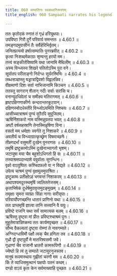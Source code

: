 ```yaml
---
title: 060 सम्पातिना स्वकथानिरूपणम्
title_english: 060 Sampaati narrates his legend

---
```

<div class="audioEmbed"  caption="श्रीराम-हरिसीताराममूर्ति-घनपाठिभ्यां वचनम्" src="https://archive.org/download/Ramayana-recitation-Sriram-harisItArAmamUrti-Ghanapaati-v2/Kanda_4/Kanda_4_KSK-060-Sampaati_narrates_his_legend.mp3"></div>

  
ततः कृतोदकं स्नातं तं गृध्रं हरियूथपाः।  
उपविष्टा गिरौ दुर्गे परिवार्य समन्ततः ॥ 4.60.1 ॥   
तमङ्गदमुपासीनं तैः सर्वैर्हरिभिर्वृतम्।  
जनितप्रत्ययो हर्षात्सम्पातिः पुनरब्रवीत् ॥ 4.60.2 ॥   
कृत्वा निःशब्दमेकाग्राः शृण्वन्तु हरयो मम।  
तत्त्वं सङ्कीर्तयिष्यामि यथा जानामि मैथिलीम् ॥ 4.60.3 ॥   
अस्य विन्ध्यस्य शिखरे पतितोऽस्मि पुरा वने।  
सूर्यातप परीताङ्गो निर्दग्धः सूर्यरश्मिभिः ॥ 4.60.4 ॥   
लब्धसञ्ज्ञस्तु षड्रात्राद्विवशो विह्वलन्निव।  
वीक्षमाणो दिशः सर्वा नाभिजानामि किञ्चन ॥ 4.60.5 ॥   
ततस्तु सागरान् शैलान् नदीः सर्वाः सरांसि च।  
वनान्युदधिवेलां च समीक्ष्य मतिरागमत् ॥ 4.60.6 ॥   
हृष्टपक्षिगणाकीर्णः कन्दरान्तरकूटवान्।  
दक्षिणस्योदधेस्तीरे विन्ध्योऽयमिति निश्चयः ॥ 4.60.7 ॥   
आसीच्चात्राश्रमं पुण्यं सुरैरपि सुपूजितम्।  
ऋषिर्निशाकरो नाम यस्मिन्नुग्रतपा भवत् ॥ 4.60.8 ॥   
अष्टौ वर्षसहस्राणि तेनास्मिन्नृषिणा विना।  
वसतो मम धर्मज्ञाः स्वर्गते तु निशाकरे ॥ 4.60.9 ॥   
अवतीर्य च विन्ध्याग्रात्कृच्छ्रेण विषमाच्छनैः।  
तीक्ष्णदर्भां वसुमतीं दुःखेन पुनरागतः ॥ 4.60.10 ॥   
तमृषिं द्रष्टुकामोऽस्मि दुःखेनाभ्यागतो भृशम्।  
जटायुषा मया चैव बहुशोऽधिगतो हि सः ॥ 4.60.11 ॥   
तस्याश्रमपदाभ्याशे ववुर्वाताः सुगन्धिनः।  
वृक्षो वाऽपुष्पितः कश्चिदफलो वा न विद्यते ॥ 4.60.12 ॥   
उपेत्य चाश्रमं पुण्यं वृक्षमूलमुपाश्रितः।  
द्रष्टुकामः प्रतीक्षोऽहं भगवन्तं निशाकरम् ॥ 4.60.13 ॥   
अथापश्यमदूरस्थमृषिं ज्वलिततेजसम्।  
कृताभिषेकं दुर्धर्षमुपावृत्तमुदङ्मुखम् ॥ 4.60.14 ॥   
तमृक्षाः सृमरा व्याघ्राः सिंहा नागाः सरीसृपाः।  
परिवार्योपगच्छन्ति धातारं प्राणिनो यथा ॥ 4.60.15 ॥   
ततः प्राप्तमृषिं ज्ञात्वा तानि सत्त्वानि वै ययुः।  
प्रविष्टे राजनि यथा सर्वं सामात्यकं बलम् ॥ 4.60.16 ॥   
ऋषिस्तु दृष्ट्वा मां प्रीतः प्रविष्टश्चाश्रमं पुनः।  
मुहूर्तमात्रान्निष्क्रम्य ततः कार्यमपृच्छत ॥ 4.60.17 ॥   
सौम्य वैकल्यतां दृष्ट्वा रोम्णां ते नावगम्यते।  
अग्निदग्धाविमौ पक्षौ त्वक् चैव व्रणिता तव ॥ 4.60.18 ॥   
गृध्रौ द्वौ दृष्टपूर्वौ मे मातरिश्वसमौ जवे।  
गृध्राणां चैव राजानौ भ्रातरौ कामरूपिणौ ॥ 4.60.19 ॥   
ज्येष्ठो हि त्वं तु सम्पाते जटायुरनुजस्तव।  
मानुषं रूपमास्थाय गृह्णीतां चरणौ मम ॥ 4.60.20 ॥   
किं ते व्याधिसमुत्थानं पक्षयोः पतनं कथम्।  
दण्डो वाऽयं कृतः केन सर्वमाख्याहि पृच्छतः ॥ 4.60.21 ॥   